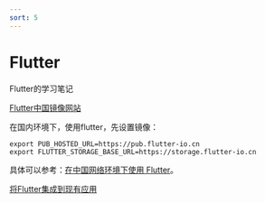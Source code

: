 ```yaml
---
sort: 5
---
```


# Flutter

Flutter的学习笔记

[Flutter中国镜像网站](https://flutter.cn/)

在国内环境下，使用flutter，先设置镜像：

```shell
export PUB_HOSTED_URL=https://pub.flutter-io.cn
export FLUTTER_STORAGE_BASE_URL=https://storage.flutter-io.cn
```

具体可以参考：[在中国网络环境下使用 Flutter](https://flutter.cn/community/china)。

[将Flutter集成到现有应用](https://flutter.cn/docs/development/add-to-app)

